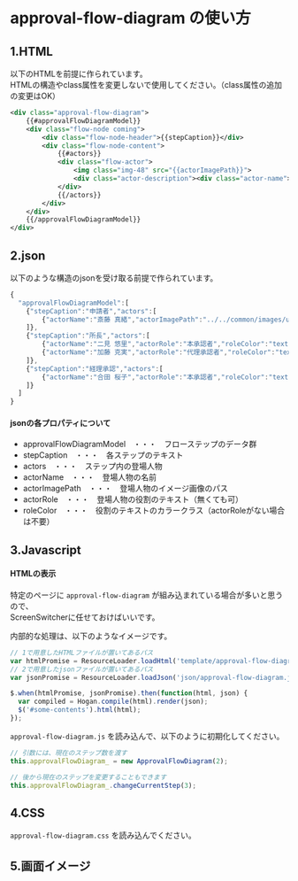 # approval-flow-diagram の使い方

## 1.HTML

以下のHTMLを前提に作られています。  
HTMLの構造やclass属性を変更しないで使用してください。（class属性の追加の変更はOK）

```XML
<div class="approval-flow-diagram">
    {{#approvalFlowDiagramModel}}
    <div class="flow-node coming">
        <div class="flow-node-header">{{stepCaption}}</div>
        <div class="flow-node-content">
            {{#actors}}
            <div class="flow-actor">
                <img class="img-48" src="{{actorImagePath}}">
                <div class="actor-description"><div class="actor-name">{{actorName}}</div><div class="actor-role font-size-s {{roleColor}}">{{actorRole}}</div></div>
            </div>
            {{/actors}}
        </div>
    </div>
    {{/approvalFlowDiagramModel}}
</div>
```

## 2.json

以下のような構造のjsonを受け取る前提で作られています。

```Javascript
{
  "approvalFlowDiagramModel":[
    {"stepCaption":"申請者","actors":[
        {"actorName":"斎藤 真緒","actorImagePath":"../../common/images/user/4734.jpg"}
    ]},
    {"stepCaption":"所長","actors":[
        {"actorName":"二見 悠里","actorRole":"本承認者","roleColor":"text-light","actorImagePath":"../../common/images/user/10013.jpg"},
        {"actorName":"加藤 克実","actorRole":"代理承認者","roleColor":"text-success","actorImagePath":"../../common/images/user/1012.jpg"}
    ]},
    {"stepCaption":"経理承認","actors":[
        {"actorName":"合田 桜子","actorRole":"本承認者","roleColor":"text-light","actorImagePath":"../../common/images/user/10063.jpg"}
    ]}
  ]
}
```
#### jsonの各プロパティについて
- approvalFlowDiagramModel　・・・　フローステップのデータ群
- stepCaption　・・・　各ステップのテキスト
- actors　・・・　ステップ内の登場人物
- actorName　・・・　登場人物の名前
- actorImagePath　・・・　登場人物のイメージ画像のパス
- actorRole　・・・　登場人物の役割のテキスト（無くても可）
- roleColor　・・・　役割のテキストのカラークラス（actorRoleがない場合は不要）



## 3.Javascript

#### HTMLの表示

特定のページに `approval-flow-diagram` が組み込まれている場合が多いと思うので、  
ScreenSwitcherに任せておけばいいです。  

内部的な処理は、以下のようなイメージです。

```Javascript
// 1で用意したHTMLファイルが置いてあるパス
var htmlPromise = ResourceLoader.loadHtml('template/approval-flow-diagram.html');
// 2で用意したjsonファイルが置いてあるパス
var jsonPromise = ResourceLoader.loadJson('json/approval-flow-diagram.json');

$.when(htmlPromise, jsonPromise).then(function(html, json) {
  var compiled = Hogan.compile(html).render(json);
  $('#some-contents').html(html);
});
```


`approval-flow-diagram.js` を読み込んで、以下のように初期化してください。

```Javascript
// 引数には、現在のステップ数を渡す
this.approvalFlowDiagram_ = new ApprovalFlowDiagram(2);

// 後から現在のステップを変更することもできます
this.approvalFlowDiagram_.changeCurrentStep(3);
```

## 4.CSS

`approval-flow-diagram.css` を読み込んでください。


## 5.画面イメージ

